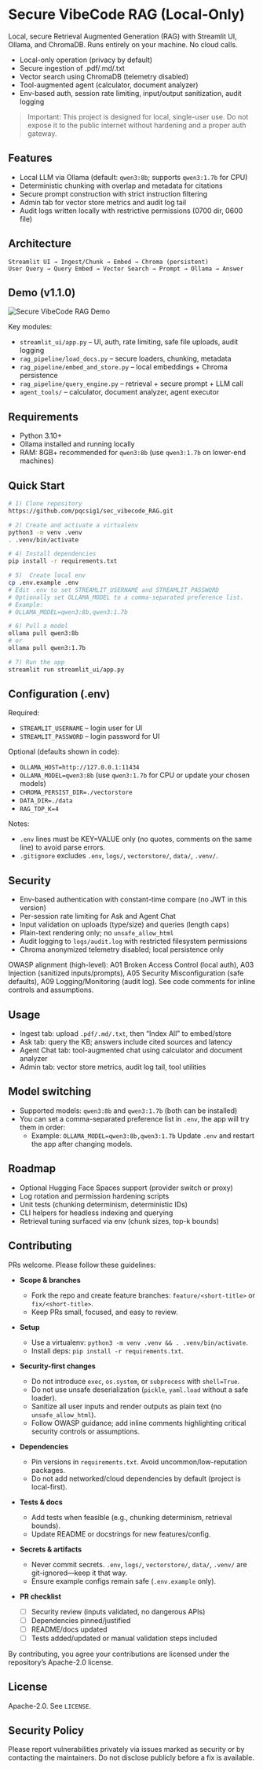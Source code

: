 # Secure VibeCode RAG (Local-Only)

Local, secure Retrieval Augmented Generation (RAG) with Streamlit UI, Ollama, and ChromaDB. Runs entirely on your machine. No cloud calls.

- Local-only operation (privacy by default)
- Secure ingestion of .pdf/.md/.txt
- Vector search using ChromaDB (telemetry disabled)
- Tool-augmented agent (calculator, document analyzer)
- Env-based auth, session rate limiting, input/output sanitization, audit logging

> Important: This project is designed for local, single-user use. Do not expose it to the public internet without hardening and a proper auth gateway.

## Features
- Local LLM via Ollama (default: `qwen3:8b`; supports `qwen3:1.7b` for CPU)
- Deterministic chunking with overlap and metadata for citations
- Secure prompt construction with strict instruction filtering
- Admin tab for vector store metrics and audit log tail
- Audit logs written locally with restrictive permissions (0700 dir, 0600 file)

## Architecture
```
Streamlit UI → Ingest/Chunk → Embed → Chroma (persistent)
User Query → Query Embed → Vector Search → Prompt → Ollama → Answer
```

## Demo (v1.1.0)
![Secure VibeCode RAG Demo](assets/demo.gif)


Key modules:
- `streamlit_ui/app.py` – UI, auth, rate limiting, safe file uploads, audit logging
- `rag_pipeline/load_docs.py` – secure loaders, chunking, metadata
- `rag_pipeline/embed_and_store.py` – local embeddings + Chroma persistence
- `rag_pipeline/query_engine.py` – retrieval + secure prompt + LLM call
- `agent_tools/` – calculator, document analyzer, agent executor

## Requirements
- Python 3.10+
- Ollama installed and running locally
- RAM: 8GB+ recommended for `qwen3:8b` (use `qwen3:1.7b` on lower-end machines)

## Quick Start

```bash
# 1) Clone repository
https://github.com/pqcsig1/sec_vibecode_RAG.git

# 2) Create and activate a virtualenv
python3 -m venv .venv
. .venv/bin/activate

# 4) Install dependencies
pip install -r requirements.txt

# 5)  Create local env
cp .env.example .env
# Edit .env to set STREAMLIT_USERNAME and STREAMLIT_PASSWORD
# Optionally set OLLAMA_MODEL to a comma-separated preference list.
# Example:
# OLLAMA_MODEL=qwen3:8b,qwen3:1.7b

# 6) Pull a model
ollama pull qwen3:8b
# or
ollama pull qwen3:1.7b

# 7) Run the app
streamlit run streamlit_ui/app.py
```

## Configuration (.env)
Required:
- `STREAMLIT_USERNAME` – login user for UI
- `STREAMLIT_PASSWORD` – login password for UI

Optional (defaults shown in code):
- `OLLAMA_HOST=http://127.0.0.1:11434`
- `OLLAMA_MODEL=qwen3:8b` (use `qwen3:1.7b` for CPU or update your chosen models)
- `CHROMA_PERSIST_DIR=./vectorstore`
- `DATA_DIR=./data`
- `RAG_TOP_K=4`

Notes:
- `.env` lines must be KEY=VALUE only (no quotes, comments on the same line) to avoid parse errors.
- `.gitignore` excludes `.env`, `logs/`, `vectorstore/`, `data/`, `.venv/`.

## Security
- Env-based authentication with constant-time compare (no JWT in this version)
- Per-session rate limiting for Ask and Agent Chat
- Input validation on uploads (type/size) and queries (length caps)
- Plain-text rendering only; no `unsafe_allow_html`
- Audit logging to `logs/audit.log` with restricted filesystem permissions
- Chroma anonymized telemetry disabled; local persistence only

OWASP alignment (high-level): A01 Broken Access Control (local auth), A03 Injection (sanitized inputs/prompts), A05 Security Misconfiguration (safe defaults), A09 Logging/Monitoring (audit log). See code comments for inline controls and assumptions.

## Usage
- Ingest tab: upload `.pdf/.md/.txt`, then “Index All” to embed/store
- Ask tab: query the KB; answers include cited sources and latency
- Agent Chat tab: tool-augmented chat using calculator and document analyzer
- Admin tab: vector store metrics, audit log tail, tool utilities

## Model switching
- Supported models: `qwen3:8b` and `qwen3:1.7b` (both can be installed)
- You can set a comma-separated preference list in `.env`, the app will try them in order:
  - Example: `OLLAMA_MODEL=qwen3:8b,qwen3:1.7b`
Update `.env` and restart the app after changing models.

## Roadmap
- Optional Hugging Face Spaces support (provider switch or proxy)
- Log rotation and permission hardening scripts
- Unit tests (chunking determinism, deterministic IDs)
- CLI helpers for headless indexing and querying
- Retrieval tuning surfaced via env (chunk sizes, top-k bounds)

## Contributing
PRs welcome. Please follow these guidelines:

- **Scope & branches**
  - Fork the repo and create feature branches: `feature/<short-title>` or `fix/<short-title>`.
  - Keep PRs small, focused, and easy to review.

- **Setup**
  - Use a virtualenv: `python3 -m venv .venv && . .venv/bin/activate`.
  - Install deps: `pip install -r requirements.txt`.

- **Security-first changes**
  - Do not introduce `exec`, `os.system`, or `subprocess` with `shell=True`.
  - Do not use unsafe deserialization (`pickle`, `yaml.load` without a safe loader).
  - Sanitize all user inputs and render outputs as plain text (no `unsafe_allow_html`).
  - Follow OWASP guidance; add inline comments highlighting critical security controls or assumptions.

- **Dependencies**
  - Pin versions in `requirements.txt`. Avoid uncommon/low-reputation packages.
  - Do not add networked/cloud dependencies by default (project is local-first).

- **Tests & docs**
  - Add tests when feasible (e.g., chunking determinism, retrieval bounds).
  - Update README or docstrings for new features/config.

- **Secrets & artifacts**
  - Never commit secrets. `.env`, `logs/`, `vectorstore/`, `data/`, `.venv/` are git-ignored—keep it that way.
  - Ensure example configs remain safe (`.env.example` only).

- **PR checklist**
  - [ ] Security review (inputs validated, no dangerous APIs)
  - [ ] Dependencies pinned/justified
  - [ ] README/docs updated
  - [ ] Tests added/updated or manual validation steps included

By contributing, you agree your contributions are licensed under the repository’s Apache-2.0 license.

## License
Apache-2.0. See `LICENSE`.

## Security Policy
Please report vulnerabilities privately via issues marked as security or by contacting the maintainers. Do not disclose publicly before a fix is available.
